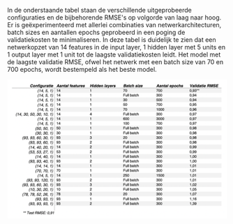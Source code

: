 In de onderstaande tabel staan de verschillende uitgeprobeerde configuraties en de bijbehorende RMSE's op volgorde van laag naar hoog. Er is geëxperimenteerd met allerlei combinaties van netwerkarchitecturen, batch sizes en aantallen epochs geprobeerd in een poging de validatiekosten te minimaliseren. In deze tabel is duidelijk te zien dat een netwerkopzet van 14 features in de input layer, 1 hidden layer met 5 units en 1 output layer met 1 unit tot de laagste validatiekosten leidt. Het model met de laagste validatie RMSE, ofwel het netwerk met een batch size van 70 en 700 epochs, wordt bestempeld als het beste model.

![Tabel met configuraties](https://github.com/larswoudstra/Coronette/blob/main/docs/images/tabel_configuraties.png)
